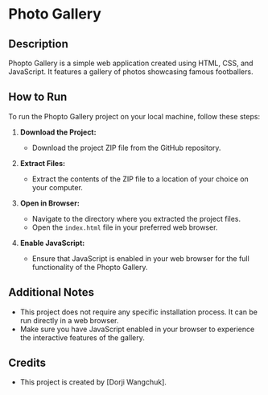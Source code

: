 # Photo Gallery

## Description
Phopto Gallery is a simple web application created using HTML, CSS, and JavaScript. It features a gallery of photos showcasing famous footballers. 

## How to Run
To run the Phopto Gallery project on your local machine, follow these steps:

1. **Download the Project:**
   - Download the project ZIP file from the GitHub repository.

2. **Extract Files:**
   - Extract the contents of the ZIP file to a location of your choice on your computer.

3. **Open in Browser:**
   - Navigate to the directory where you extracted the project files.
   - Open the `index.html` file in your preferred web browser.

4. **Enable JavaScript:**
   - Ensure that JavaScript is enabled in your web browser for the full functionality of the Phopto Gallery.

## Additional Notes
- This project does not require any specific installation process. It can be run directly in a web browser.
- Make sure you have JavaScript enabled in your browser to experience the interactive features of the gallery.

## Credits
- This project is created by [Dorji Wangchuk].



